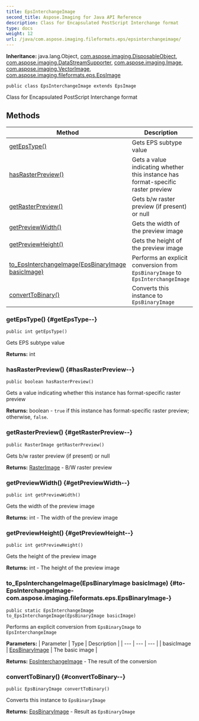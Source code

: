 ```yaml
---
title: EpsInterchangeImage
second_title: Aspose.Imaging for Java API Reference
description: Class for Encapsulated PostScript Interchange format
type: docs
weight: 12
url: /java/com.aspose.imaging.fileformats.eps/epsinterchangeimage/
---
```

**Inheritance:**
java.lang.Object, [com.aspose.imaging.DisposableObject](../../com.aspose.imaging/disposableobject), [com.aspose.imaging.DataStreamSupporter](../../com.aspose.imaging/datastreamsupporter), [com.aspose.imaging.Image](../../com.aspose.imaging/image), [com.aspose.imaging.VectorImage](../../com.aspose.imaging/vectorimage), [com.aspose.imaging.fileformats.eps.EpsImage](../../com.aspose.imaging.fileformats.eps/epsimage)
```
public class EpsInterchangeImage extends EpsImage
```

Class for Encapsulated PostScript Interchange format
## Methods

| Method | Description |
| --- | --- |
| [getEpsType()](#getEpsType--) | Gets EPS subtype value |
| [hasRasterPreview()](#hasRasterPreview--) | Gets a value indicating whether this instance has format-specific raster preview |
| [getRasterPreview()](#getRasterPreview--) | Gets b/w raster preview (if present) or null |
| [getPreviewWidth()](#getPreviewWidth--) | Gets the width of the preview image |
| [getPreviewHeight()](#getPreviewHeight--) | Gets the height of the preview image |
| [to_EpsInterchangeImage(EpsBinaryImage basicImage)](#to-EpsInterchangeImage-com.aspose.imaging.fileformats.eps.EpsBinaryImage-) | Performs an explicit conversion from `EpsBinaryImage` to `EpsInterchangeImage` |
| [convertToBinary()](#convertToBinary--) | Converts this instance to `EpsBinaryImage` |
### getEpsType() {#getEpsType--}
```
public int getEpsType()
```


Gets EPS subtype value

**Returns:**
int
### hasRasterPreview() {#hasRasterPreview--}
```
public boolean hasRasterPreview()
```


Gets a value indicating whether this instance has format-specific raster preview

**Returns:**
boolean - `true` if this instance has format-specific raster preview; otherwise, `false`.
### getRasterPreview() {#getRasterPreview--}
```
public RasterImage getRasterPreview()
```


Gets b/w raster preview (if present) or null

**Returns:**
[RasterImage](../../com.aspose.imaging/rasterimage) - B/W raster preview
### getPreviewWidth() {#getPreviewWidth--}
```
public int getPreviewWidth()
```


Gets the width of the preview image

**Returns:**
int - The width of the preview image
### getPreviewHeight() {#getPreviewHeight--}
```
public int getPreviewHeight()
```


Gets the height of the preview image

**Returns:**
int - The height of the preview image
### to_EpsInterchangeImage(EpsBinaryImage basicImage) {#to-EpsInterchangeImage-com.aspose.imaging.fileformats.eps.EpsBinaryImage-}
```
public static EpsInterchangeImage to_EpsInterchangeImage(EpsBinaryImage basicImage)
```


Performs an explicit conversion from `EpsBinaryImage` to `EpsInterchangeImage`

**Parameters:**
| Parameter | Type | Description |
| --- | --- | --- |
| basicImage | [EpsBinaryImage](../../com.aspose.imaging.fileformats.eps/epsbinaryimage) | The basic image |

**Returns:**
[EpsInterchangeImage](../../com.aspose.imaging.fileformats.eps/epsinterchangeimage) - The result of the conversion
### convertToBinary() {#convertToBinary--}
```
public EpsBinaryImage convertToBinary()
```


Converts this instance to `EpsBinaryImage`

**Returns:**
[EpsBinaryImage](../../com.aspose.imaging.fileformats.eps/epsbinaryimage) - Result as `EpsBinaryImage`
